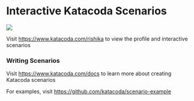 # Interactive Katacoda Scenarios

[![](http://shields.katacoda.com/katacoda/rishika/count.svg)](https://www.katacoda.com/rishika "Get your profile on Katacoda.com")

Visit https://www.katacoda.com/rishika to view the profile and interactive scenarios

### Writing Scenarios
Visit https://www.katacoda.com/docs to learn more about creating Katacoda scenarios

For examples, visit https://github.com/katacoda/scenario-example

